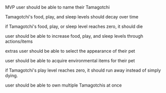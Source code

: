 MVP
  user should be able to name their Tamagotchi

  Tamagotchi's food, play, and sleep levels should decay over time

  if Tamagotchi's food, play, or sleep level reaches zero, it should die

  user should be able to increase food, play, and sleep levels through actions/items



extras
  user should be able to select the appearance of their pet

  user should be able to acquire environmental items for their pet

  if Tamagotchi's play level reaches zero, it should run away instead of simply dying.

  user should be able to own multiple Tamagotchis at once

